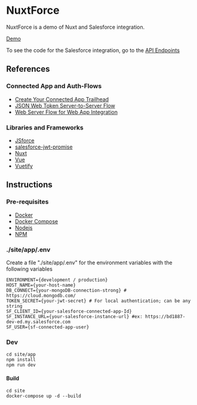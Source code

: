 # NuxtForce
NuxtForce is a demo of Nuxt and Salesforce integration.

[Demo]

To see the code for the Salesforce integration, go to the [API Endpoints]

## References

### Connected App and Auth-Flows
  - [Create Your Connected App Trailhead]
  - [JSON Web Token Server-to-Server Flow]
  - [Web Server Flow for Web App Integration]

### Libraries and Frameworks
  - [JSforce]
  - [salesforce-jwt-promise]
  - [Nuxt]
  - [Vue]
  - [Vuetify]

## Instructions

### Pre-requisites
  - [Docker]
  - [Docker Compose]
  - [Nodejs]
  - [NPM]

### ./site/app/.env
Create a file "./site/app/.env" for the environment variables with the following variables
```
ENVIRONMENT={development / production}
HOST_NAME={your-host-name}
DB_CONNECT={your-mongoDB-connection-strong} # https://cloud.mongodb.com/
TOKEN_SECRET={your-jwt-secret} # For local authentication; can be any string
SF_CLIENT_ID={your-salesforce-connected-app-Id}
SF_INSTANCE_URL={your-salesforce-instance-url} #ex: https://bd1887-dev-ed.my.salesforce.com
SF_USER={sf-connected-app-user}
```

### Dev
```
cd site/app
npm install
npm run dev
```

#### Build
```
cd site
docker-compose up -d --build
```
[Demo]: <http://www.imugi.io>
[API Endpoints]: </nuxt-force/tree/master/site/app/api>
[Docker]: <https://docs.docker.com/get-docker/>
[Docker Compose]: <https://docs.docker.com/compose/install/>
[Nodejs]: <https://nodejs.org/en/download/>
[NPM]: <https://www.npmjs.com/get-npm>
[Create Your Connected App Trailhead]: <https://trailhead.salesforce.com/en/content/learn/modules/sfdx_travis_ci/sfdx_travis_ci_connected_app>
[JSON Web Token Server-to-Server Flow]: <https://help.salesforce.com/articleView?id=remoteaccess_oauth_jwt_flow.htm&type=5>
[Web Server Flow for Web App Integration]: <https://help.salesforce.com/articleView?id=remoteaccess_oauth_web_server_flow.htm&type=5>
[JSforce]: <https://jsforce.github.io/>
[salesforce-jwt-promise]: <https://github.com/ChuckJonas/salesforce-jwt-promise>
[Nuxt]: <https://nuxtjs.org/>
[Vue]: <https://vuejs.org/>
[Vuetify]: <https://vuetifyjs.com/en/>
